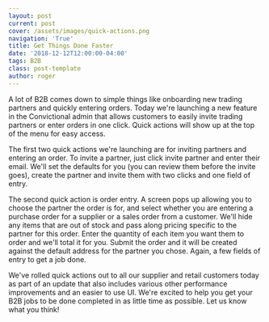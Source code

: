 ```yaml
---
layout: post
current: post
cover: /assets/images/quick-actions.png
navigation: 'True'
title: Get Things Done Faster
date: '2018-12-12T12:00:00-04:00'
tags: B2B
class: post-template
author: roger
---
```

A lot of B2B comes down to simple things like onboarding new trading partners and quickly entering orders. Today we're launching a new feature in the Convictional admin that allows customers to easily invite trading partners or enter orders in one click. Quick actions will show up at the top of the menu for easy access.

The first two quick actions we're launching are for inviting partners and entering an order. To invite a partner, just click invite partner and enter their email. We'll set the defaults for you (you can review them before the invite goes), create the partner and invite them with two clicks and one field of entry.

The second quick action is order entry. A screen pops up allowing you to choose the partner the order is for, and select whether you are entering a purchase order for a supplier or a sales order from a customer. We'll hide any items that are out of stock and pass along pricing specific to the partner for this order. Enter the quantity of each item you want them to order and we'll total it for you. Submit the order and it will be created against the default address for the partner you chose. Again, a few fields of entry to get a job done.

We've rolled quick actions out to all our supplier and retail customers today as part of an update that also includes various other performance improvements and an easier to use UI. We're excited to help you get your B2B jobs to be done completed in as little time as possible. Let us know what you think!